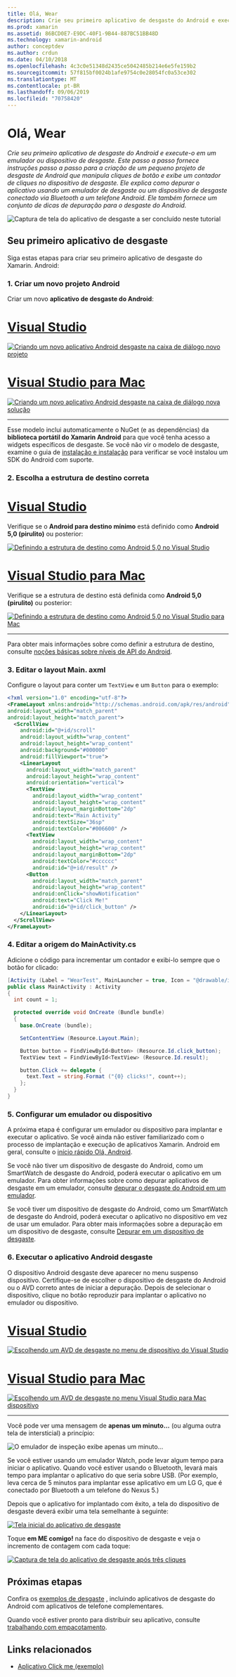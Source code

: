 ```yaml
---
title: Olá, Wear
description: Crie seu primeiro aplicativo de desgaste do Android e execute-o em um emulador ou dispositivo de desgaste. Este passo a passo fornece instruções passo a passo para a criação de um pequeno projeto de desgaste de Android que manipula cliques de botão e exibe um contador de cliques no dispositivo de desgaste. Ele explica como depurar o aplicativo usando um emulador de desgaste ou um dispositivo de desgaste conectado via Bluetooth a um telefone Android. Ele também fornece um conjunto de dicas de depuração para o desgaste do Android.
ms.prod: xamarin
ms.assetid: 86BCD0E7-E9DC-40F1-9B44-887BC51BB48D
ms.technology: xamarin-android
author: conceptdev
ms.author: crdun
ms.date: 04/10/2018
ms.openlocfilehash: 4c3c0e51348d2435ce5042485b214e6e5fe159b2
ms.sourcegitcommit: 57f815bf0024b1afe9754c0e28054fc0a53ce302
ms.translationtype: MT
ms.contentlocale: pt-BR
ms.lasthandoff: 09/06/2019
ms.locfileid: "70758420"
---
```

# <a name="hello-wear"></a>Olá, Wear

_Crie seu primeiro aplicativo de desgaste do Android e execute-o em um emulador ou dispositivo de desgaste. Este passo a passo fornece instruções passo a passo para a criação de um pequeno projeto de desgaste de Android que manipula cliques de botão e exibe um contador de cliques no dispositivo de desgaste. Ele explica como depurar o aplicativo usando um emulador de desgaste ou um dispositivo de desgaste conectado via Bluetooth a um telefone Android. Ele também fornece um conjunto de dicas de depuração para o desgaste do Android._

![Captura de tela do aplicativo de desgaste a ser concluído neste tutorial](hello-wear-images/example.png)

## <a name="your-first-wear-app"></a>Seu primeiro aplicativo de desgaste

Siga estas etapas para criar seu primeiro aplicativo de desgaste do Xamarin. Android:

### <a name="1-create-a-new-android-project"></a>1. Criar um novo projeto Android

Criar um novo **aplicativo de desgaste do Android**:

# <a name="visual-studiotabwindows"></a>[Visual Studio](#tab/windows)

[![Criando um novo aplicativo Android desgaste na caixa de diálogo novo projeto](hello-wear-images/vs/new-solution-sml.w157.png)](hello-wear-images/vs/new-solution.w157.png#lightbox)

# <a name="visual-studio-for-mactabmacos"></a>[Visual Studio para Mac](#tab/macos)

[![Criando um novo aplicativo Android desgaste na caixa de diálogo nova solução](hello-wear-images/xs/new-solution-sml.png)](hello-wear-images/xs/new-solution.png#lightbox)

-----

Esse modelo inclui automaticamente o NuGet (e as dependências) da **biblioteca portátil do Xamarin Android** para que você tenha acesso a widgets específicos de desgaste. Se você não vir o modelo de desgaste, examine o guia de [instalação e instalação](~/android/wear/get-started/installation.md) para verificar se você instalou um SDK do Android com suporte. 

### <a name="2-choose-the-correct-target-framework"></a>2. Escolha a **estrutura de destino** correta

# <a name="visual-studiotabwindows"></a>[Visual Studio](#tab/windows)

Verifique se o **Android para destino mínimo** está definido como **Android 5,0 (pirulito)** ou posterior: 

[![Definindo a estrutura de destino como Android 5,0 no Visual Studio](hello-wear-images/vs/target-framework-sml.png)](hello-wear-images/vs/target-framework.png#lightbox)

# <a name="visual-studio-for-mactabmacos"></a>[Visual Studio para Mac](#tab/macos)

Verifique se a estrutura de destino está definida como **Android 5,0 (pirulito)** ou posterior:

[![Definindo a estrutura de destino como Android 5,0 no Visual Studio para Mac](hello-wear-images/xs/target-framework-sml.png)](hello-wear-images/xs/target-framework.png#lightbox)

-----

Para obter mais informações sobre como definir a estrutura de destino, consulte [noções básicas sobre níveis de API do Android](~/android/app-fundamentals/android-api-levels.md).

### <a name="3-edit-the-mainaxml-layout"></a>3. Editar o layout **Main. axml**

Configure o layout para conter um `TextView` e um `Button` para o exemplo: 

```xml
<?xml version="1.0" encoding="utf-8"?>
<FrameLayout xmlns:android="http://schemas.android.com/apk/res/android"
android:layout_width="match_parent"
android:layout_height="match_parent">
  <ScrollView
    android:id="@+id/scroll"
    android:layout_width="wrap_content"
    android:layout_height="wrap_content"
    android:background="#000000"
    android:fillViewport="true">
    <LinearLayout
      android:layout_width="match_parent"
      android:layout_height="wrap_content"
      android:orientation="vertical">
      <TextView
        android:layout_width="wrap_content"
        android:layout_height="wrap_content"
        android:layout_marginBottom="2dp"
        android:text="Main Activity"
        android:textSize="36sp"
        android:textColor="#006600" />
      <TextView
        android:layout_width="wrap_content"
        android:layout_height="wrap_content"
        android:layout_marginBottom="2dp"
        android:textColor="#cccccc"
        android:id="@+id/result" />
      <Button
        android:layout_width="match_parent"
        android:layout_height="wrap_content"
        android:onClick="showNotification"
        android:text="Click Me!"
        android:id="@+id/click_button" />
    </LinearLayout>
  </ScrollView>
</FrameLayout>
```

### <a name="4-edit-the-mainactivitycs-source"></a>4. Editar a origem do **MainActivity.cs**

Adicione o código para incrementar um contador e exibi-lo sempre que o botão for clicado: 

```csharp
[Activity (Label = "WearTest", MainLauncher = true, Icon = "@drawable/icon")]
public class MainActivity : Activity
{
  int count = 1;

  protected override void OnCreate (Bundle bundle)
  {
    base.OnCreate (bundle);

    SetContentView (Resource.Layout.Main);

    Button button = FindViewById<Button> (Resource.Id.click_button);
    TextView text = FindViewById<TextView> (Resource.Id.result);

    button.Click += delegate {
      text.Text = string.Format ("{0} clicks!", count++);
    };
  }
}
```

### <a name="5-setup-an-emulator-or-device"></a>5. Configurar um emulador ou dispositivo

A próxima etapa é configurar um emulador ou dispositivo para implantar e executar o aplicativo. Se você ainda não estiver familiarizado com o processo de implantação e execução de aplicativos Xamarin. Android em geral, consulte o [início rápido Olá, Android](~/android/get-started/hello-android/hello-android-quickstart.md).

Se você não tiver um dispositivo de desgaste do Android, como um SmartWatch de desgaste do Android, poderá executar o aplicativo em um emulador. Para obter informações sobre como depurar aplicativos de desgaste em um emulador, consulte [depurar o desgaste do Android em um emulador](~/android/wear/deploy-test/debug-on-emulator.md).

Se você tiver um dispositivo de desgaste do Android, como um SmartWatch de desgaste do Android, poderá executar o aplicativo no dispositivo em vez de usar um emulador. Para obter mais informações sobre a depuração em um dispositivo de desgaste, consulte [Depurar em um dispositivo de desgaste](~/android/wear/deploy-test/debug-on-device.md).

### <a name="6-run-the-android-wear-app"></a>6. Executar o aplicativo Android desgaste

O dispositivo Android desgaste deve aparecer no menu suspenso dispositivo. Certifique-se de escolher o dispositivo de desgaste do Android ou o AVD correto antes de iniciar a depuração. Depois de selecionar o dispositivo, clique no botão reproduzir para implantar o aplicativo no emulador ou dispositivo.

# <a name="visual-studiotabwindows"></a>[Visual Studio](#tab/windows)

[![Escolhendo um AVD de desgaste no menu de dispositivo do Visual Studio](hello-wear-images/vs/choose-wear-sim.png)](hello-wear-images/vs/choose-wear-sim.png#lightbox)

# <a name="visual-studio-for-mactabmacos"></a>[Visual Studio para Mac](#tab/macos)

[![Escolhendo um AVD de desgaste no menu Visual Studio para Mac dispositivo](hello-wear-images/xs/choose-wear-sim.png)](hello-wear-images/xs/choose-wear-sim.png#lightbox)

-----

Você pode ver uma mensagem de **apenas um minuto...** (ou alguma outra tela de intersticial) a princípio: 

![O emulador de inspeção exibe apenas um minuto...](hello-wear-images/please-wait.png)

Se você estiver usando um emulador Watch, pode levar algum tempo para iniciar o aplicativo. Quando você estiver usando o Bluetooth, levará mais tempo para implantar o aplicativo do que seria sobre USB. (Por exemplo, leva cerca de 5 minutos para implantar esse aplicativo em um LG G, que é conectado por Bluetooth a um telefone do Nexus 5.)

Depois que o aplicativo for implantado com êxito, a tela do dispositivo de desgaste deverá exibir uma tela semelhante à seguinte:

[![Tela inicial do aplicativo de desgaste](hello-wear-images/mainactivity-screen.png)](hello-wear-images/mainactivity-screen.png#lightbox)

Toque **em ME comigo!** na face do dispositivo de desgaste e veja o incremento de contagem com cada toque:

[![Captura de tela do aplicativo de desgaste após três cliques](hello-wear-images/mainactivity-counts.png)](hello-wear-images/mainactivity-counts.png#lightbox)

## <a name="next-steps"></a>Próximas etapas

Confira os [exemplos de desgaste](https://docs.microsoft.com/samples/browse/?products=xamarin&term=Xamarin.Android+wear) , incluindo aplicativos de desgaste do Android com aplicativos de telefone complementares.

Quando você estiver pronto para distribuir seu aplicativo, consulte [trabalhando com empacotamento](~/android/wear/deploy-test/packaging.md).

## <a name="related-links"></a>Links relacionados

- [Aplicativo Click me (exemplo)](https://docs.microsoft.com/samples/xamarin/monodroid-samples/wear-weartest)
